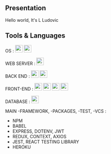 Presentation
-
Hello world, It's L Ludovic

Tools & Languages
-
OS :
<img width="24" src="https://cdn.jsdelivr.net/gh/devicons/devicon/icons/linux/linux-original.svg" /> <img width="24" src="https://cdn.jsdelivr.net/gh/devicons/devicon/icons/windows8/windows8-original.svg" />

WEB SERVER : 
<img width="24" src="https://cdn.jsdelivr.net/gh/devicons/devicon/icons/apache/apache-original.svg" />

BACK END : 
<img width="24" src="https://cdn.jsdelivr.net/gh/devicons/devicon/icons/php/php-original.svg" /> 
<img width="24" src="https://cdn.jsdelivr.net/gh/devicons/devicon/icons/nodejs/nodejs-original.svg" />

FRONT-END :
<img width="24" src="https://cdn.jsdelivr.net/gh/devicons/devicon/icons/html5/html5-original.svg" /> <img width="24" src="https://cdn.jsdelivr.net/gh/devicons/devicon/icons/css3/css3-original.svg" /> <img width="24" src="https://cdn.jsdelivr.net/gh/devicons/devicon/icons/javascript/javascript-original.svg" />  <img width="24" src="https://cdn.jsdelivr.net/gh/devicons/devicon/icons/react/react-original.svg" />

DATABASE :
<img width="24" src="https://cdn.jsdelivr.net/gh/devicons/devicon/icons/mysql/mysql-original.svg" />

MAIN -FRAMEWORK, -PACKAGES, -TEST, -VCS : 
- NPM
- BABEL
- EXPRESS, DOTENV, JWT
- REDUX, CONTEXT, AXIOS
- JEST, REACT TESTING LIBRARY
- HEROKU
